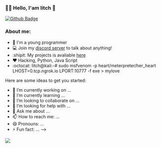 ### :man_technologist: Hello, I'am litch 👋

[![Github Badge](https://img.shields.io/badge/-Github-000?style=flat-square&logo=Github&logoColor=white&link=https://github.com/fagnerpsantos)](https://github.com/zy0x157)


### About me:
- :game_die: I'm a young programmer
- 💻 Join my [discord server](https://discord.gg/qVx4CbU6a9) to talk about anything!
- :shipit: My projects is avaliable [here](https://github.com/zy0x157)
- :heart: Hacking, Python, Java Script
- :octocat: litch@kali:-# sudo msfvenom -p heart/meterpreter/her_heart LHOST=0.tcp.ngrok.io LPORT:10777 -f exe > mylove


Here are some ideas to get you started:

- 🔭 I’m currently working on ...
- 🌱 I’m currently learning ...
- 👯 I’m looking to collaborate on ...
- 🤔 I’m looking for help with ...
- 💬 Ask me about ...
- 📫 How to reach me: ...
- 😄 Pronouns: ...
- ⚡ Fun fact: ...
-->


![](https://media1.tenor.com/images/a1ad139565476989d1ae8cb36ff923cc/tenor.gif?itemid=15016452)

